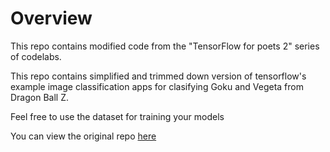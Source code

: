# Overview

This repo contains modified code from the "TensorFlow for poets 2" series of codelabs.

This repo contains simplified and trimmed down version of tensorflow's example image classification apps for clasifying Goku and Vegeta from Dragon Ball Z.

Feel free to use the dataset for training your models

You can view the original repo [here](https://github.com/googlecodelabs/tensorflow-for-poets-2/)
